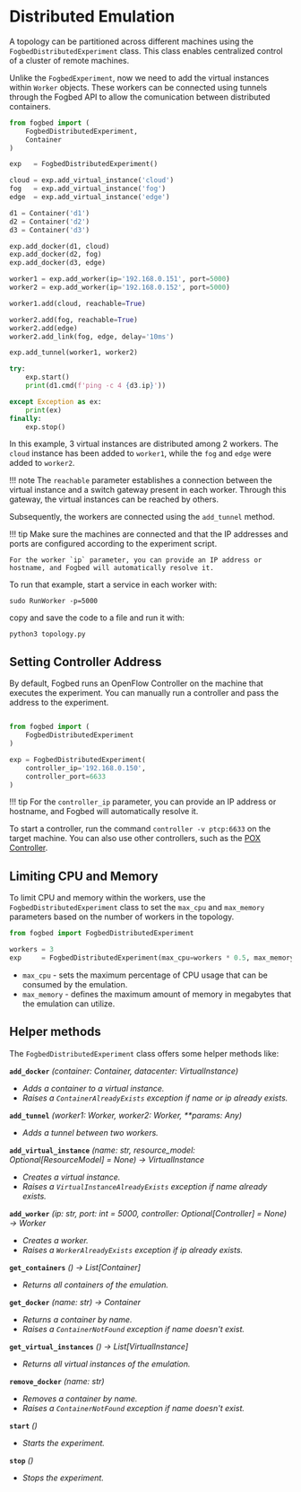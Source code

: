 # Distributed Emulation
A topology can be partitioned across different machines using the `FogbedDistributedExperiment` class. This class enables centralized control of a cluster of remote machines.

Unlike the `FogbedExperiment`, now we need to add the virtual instances within `Worker` objects. These workers can be connected using tunnels through the Fogbed API to allow the comunication between distributed containers.
```py
from fogbed import (
    FogbedDistributedExperiment, 
    Container
)

exp   = FogbedDistributedExperiment()

cloud = exp.add_virtual_instance('cloud')
fog   = exp.add_virtual_instance('fog')
edge  = exp.add_virtual_instance('edge')

d1 = Container('d1')
d2 = Container('d2')
d3 = Container('d3')

exp.add_docker(d1, cloud)
exp.add_docker(d2, fog)
exp.add_docker(d3, edge)

worker1 = exp.add_worker(ip='192.168.0.151', port=5000)
worker2 = exp.add_worker(ip='192.168.0.152', port=5000)

worker1.add(cloud, reachable=True)

worker2.add(fog, reachable=True)
worker2.add(edge)
worker2.add_link(fog, edge, delay='10ms')

exp.add_tunnel(worker1, worker2)

try:
    exp.start()
    print(d1.cmd(f'ping -c 4 {d3.ip}'))

except Exception as ex: 
    print(ex)
finally:
    exp.stop()
```

In this example, 3 virtual instances are distributed among 2 workers. The `cloud` instance has been added to `worker1`, while the `fog` and `edge` were added to `worker2`.

!!! note
    The `reachable` parameter establishes a connection between the virtual 
    instance and a switch gateway present in each worker. Through this gateway,
    the virtual instances can be reached by others.

Subsequently, the workers are connected using the `add_tunnel` method.

!!! tip
    Make sure the machines are connected and that the IP addresses and ports 
    are configured according to the experiment script.

    For the worker `ip` parameter, you can provide an IP address or hostname, and Fogbed will automatically resolve it.

To run that example, start a service in each worker with:
```
sudo RunWorker -p=5000
```
copy and save the code to a file and run it with:
```
python3 topology.py
```

## Setting Controller Address
By default, Fogbed runs an OpenFlow Controller on the machine that executes the experiment. You can manually run a controller and pass the address to the experiment.
```py

from fogbed import (
    FogbedDistributedExperiment
)

exp = FogbedDistributedExperiment(
    controller_ip='192.168.0.150',
    controller_port=6633
)
```
!!! tip
    For the `controller_ip` parameter, you can provide an IP address or hostname, and Fogbed will automatically resolve it.

To start a controller, run the command `controller -v ptcp:6633` on the target machine. You can also use other controllers, such as the <a href="https://github.com/noxrepo/pox">POX Controller</a>.


## Limiting CPU and Memory
To limit CPU and memory within the workers, use the `FogbedDistributedExperiment` class to set the `max_cpu` and `max_memory` parameters based on the number of workers in the topology.
```py
from fogbed import FogbedDistributedExperiment

workers = 3
exp     = FogbedDistributedExperiment(max_cpu=workers * 0.5, max_memory=workers * 512)
```

* `max_cpu` - sets the maximum percentage of CPU usage that can be consumed by the emulation.
* `max_memory` - defines the maximum amount of memory in megabytes that the emulation can utilize.


## Helper methods
The `FogbedDistributedExperiment` class offers some helper methods like:

<b>`add_docker`</b>
<i>(container: Container, datacenter: VirtualInstance)

* Adds a container to a virtual instance.
* Raises a `ContainerAlreadyExists` exception if name or ip already exists.
</i>


<b>`add_tunnel`</b>
<i>(worker1: Worker, worker2: Worker, **params: Any)

* Adds a tunnel between two workers.
</i>


<b>`add_virtual_instance`</b>
<i>(name: str, resource_model: Optional[ResourceModel] = None) -> VirtualInstance

* Creates a virtual instance.
* Raises a `VirtualInstanceAlreadyExists` exception if name already exists.
</i>


<b>`add_worker`</b>
<i>(ip: str, port: int = 5000, controller: Optional[Controller] = None) -> Worker

* Creates a worker.
* Raises a `WorkerAlreadyExists` exception if ip already exists.
</i>


<b>`get_containers`</b>
<i>() -> List[Container]

* Returns all containers of the emulation.
</i>


<b>`get_docker`</b>
<i>(name: str) -> Container

* Returns a container by name. 
* Raises a `ContainerNotFound` exception if name doesn't exist.
</i>


<b>`get_virtual_instances`</b>
<i>() -> List[VirtualInstance]

* Returns all virtual instances of the emulation.
</i>


<b>`remove_docker`</b>
<i>(name: str)

* Removes a container by name. 
* Raises a `ContainerNotFound` exception if name doesn't exist.
</i>


<b>`start`</b>
<i>()

* Starts the experiment. 
</i>


<b>`stop`</b>
<i>()

* Stops the experiment. 
</i>